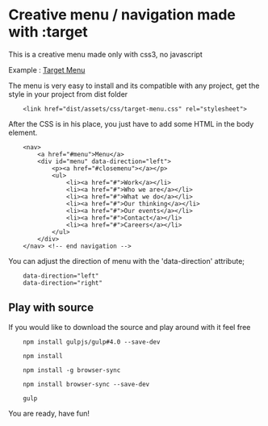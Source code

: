 
# Creative menu / navigation made with :target 
This is a creative menu made only with css3, no javascript

Example : [Target Menu](http://tgadesign.ro/github/target-menu/)

The menu is very easy to install and its compatible with any project, get the style in your project from dist folder

```
	<link href="dist/assets/css/target-menu.css" rel="stylesheet">
```

After the CSS is in his place, you just have to add some HTML in the body element. 

```
	<nav>
        <a href="#menu">Menu</a>
        <div id="menu" data-direction="left">
            <p><a href="#closemenu"></a></p>
            <ul>
                <li><a href="#">Work</a></li>
                <li><a href="#">Who we are</a></li>
                <li><a href="#">What we do</a></li>
                <li><a href="#">Our thinking</a></li>
                <li><a href="#">Our events</a></li>
                <li><a href="#">Contact</a></li>
                <li><a href="#">Careers</a></li>
            </ul>
        </div>
    </nav> <!-- end navigation -->
```

You can adjust the direction of menu with the 'data-direction' attribute; 
```	
	data-direction="left"
	data-direction="right"
```

## Play with source
If you would like to download the source and play around with it feel free

```
	npm install gulpjs/gulp#4.0 --save-dev

	npm install

	npm install -g browser-sync

	npm install browser-sync --save-dev

	gulp
```

You are ready, have fun!